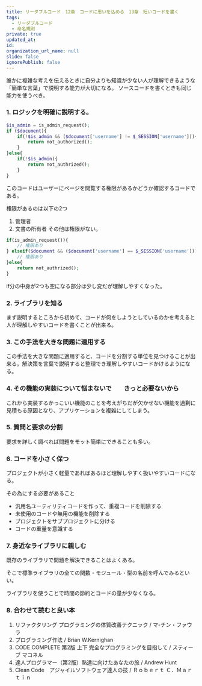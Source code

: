 ```yaml
---
title: リーダブルコード　12章　コードに思いを込める　13章　短いコードを書く
tags:
  - リーダブルコード
  - 命名規則
private: true
updated_at: 
id: 
organization_url_name: null
slide: false
ignorePublish: false
---
```


誰かに複雑な考えを伝えるときに自分よりも知識が少ない人が理解できるような「簡単な言葉」で説明する能力が大切になる。
ソースコードを書くときも同じ能力を使うべき。

### 1. ロジックを明確に説明する。

```php
$is_admin = is_admin_request();
if ($document){
    if(!$is_admin && ($document['username'] != $_SESSION['username'])){
        return not_authorized();
    }
}else{
    if(!$is_admin){
        return not_authrized();
    }
}
```

このコードはユーザーにページを閲覧する権限があるかどうか確認するコードである。

権限があるのは以下の2つ
1) 管理者
2) 文書の所有者
その他は権限がない。

```php
if(is_admin_request()){
    // 権限あり
} elseif($document && ($document['username'] == $_SESSION['username'])){
    // 権限あり
}else{
    return not_authrized();
}
```

if分の中身が2つも空になる部分は少し変だが理解しやすくなった。

### 2. ライブラリを知る

まず説明するところから初めて、コードが何をしようとしているのかを考えると人が理解しやすいコードを書くことが出来る。

### 3. この手法を大きな問題に適用する

この手法を大きな問題に適用すると、コードを分割する単位を見つけることが出来る。解決策を言葉で説明すると整理でき理解しやすいコードかけるようになる。

### 4. その機能の実装について悩まないで　　きっと必要ないから

これから実装するかっこいい機能のことを考えがちだが欠かせない機能を過剰に見積もる原因となり、アプリケーションを複雑にしてしまう。

### 5. 質問と要求の分割

要求を詳しく調べれば問題をモット簡単にできることも多い。

### 6. コードを小さく保つ

プロジェクトが小さく軽量であればあるほど理解しやすく扱いやすいコードになる。

その為にする必要があること

* 汎用名ユーティリティコードを作って、重複コードを削除する
* 未使用のコードや無用の機能を削除する
* プロジェクトをサブプロジェクトに分ける
* コードの重量を意識する

### 7. 身近なライブラリに親しむ

既存のライブラリで問題を解決できることはよくある。

そこで標準ライブラリの全ての関数・モジュール・型の名前を呼んでみるといい。

ライブラリを使うことで時間の節約とコードの量が少なくなる。

### 8. 合わせて読むと良い本

1. リファクタリング プログラミングの体質改善テクニック / マ-チン・ファウラ
2. プログラミング作法 / Brian W.Kernighan
3. CODE COMPLETE 第2版 上下 完全なプログラミングを目指して / スティーブ マコネル
4. 達人プログラマー（第2版）熟達に向けたあなたの旅 / Andrew Hunt
5. Clean Code　アジャイルソフトウェア達人の技 / Ｒｏｂｅｒｔ Ｃ．Ｍａｒｔｉｎ 
